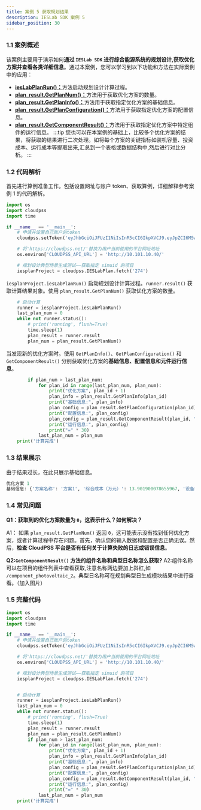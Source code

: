 ```yaml
---
title: 案例 5 获取规划结果
description: IESLab SDK 案例 5
sidebar_position: 30
---
```


  
### 1.1 案例概述
该案例主要用于演示如何**通过 `IESLab SDK` 进行综合能源系统的规划设计,获取优化方案并查看各类详细信息**。通过本案例，您可以学习到以下功能和方法在实际案例中的应用：
- [**iesLabPlanRun()：**](https://sdk-directory.com/api/cloudpss/setToken)方法启动规划设计计算过程。
- [**plan_result.GetPlanNum()：**](https://sdk-directory.com/api/cloudpss/setToken)方法用于获取优化方案的数量。
- [**plan_result.GetPlanInfo()：**](https://sdk-directory.com/api/cloudpss/setToken)方法用于获取指定优化方案的基础信息。
- [**plan_result.GetPlanConfiguration()：**](https://sdk-directory.com/api/cloudpss/setToken)方法用于获取指定优化方案的配置信息。
- [**plan_result.GetComponentResult()：**](https://sdk-directory.com/api/cloudpss/setToken)方法用于获取指定优化方案中特定组件的运行信息。
:::tip
您也可以在本案例的基础上，比较多个优化方案的结果，将获取的结果进行二次处理。如将每个方案的关键指标如装机容量、投资成本、运行成本等提取出来,汇总到一个表格或数据结构中,然后进行对比分析。
:::
### 1.2 代码解析
首先进行算例准备工作。包括设置网址与账户 token、获取算例，详细解释参考案例 1 的代码解析。
```python
import os
import cloudpss
import time

if __name__ == '__main__':
    # 申请并设置自己账户的token
    cloudpss.setToken('eyJhbGciOiJFUzI1NiIsInR5cCI6IkpXVCJ9.eyJpZCI6MSwidXNlcm5hbWUiOiJhZG1pbiIsInNjb3BlcyI6WyJtb2RlbDo5ODM2NyIsImZ1bmN0aW9uOjk4MzY3IiwiYXBwbGljYXRpb246MzI4MzEiXSwicm9sZXMiOlsiYWRtaW4iXSwidHlwZSI6ImFwcGx5IiwiZXhwIjoxNzQyMTIwODg2LCJub3RlIjoiU0RL5rWL6K-VIiwiaWF0IjoxNzExMDE2ODg2fQ.ntQdnpLMIoDTf6xaZvWXsA_dXDeaCppqKLLqj7UcpjXhVCLBH1xIv74XNtINyqahltFisOTbS9jlVUatdivR1A')  

    # 将'https://cloudpss.net/'替换为用户当前使用的平台网址地址
    os.environ['CLOUDPSS_API_URL'] = 'http://10.101.10.40/'

    # 规划设计典型场景生成测试——获取指定 simuid 的项目
    iesplanProject = cloudpss.IESLabPlan.fetch('274')
```
`iesplanProject.iesLabPlanRun()` 启动规划设计计算过程。`runner.result()` 获取计算结果对象。使用 `plan_result.GetPlanNum()` 获取优化方案的数量。
```python
    # 启动计算
    runner = iesplanProject.iesLabPlanRun()
    last_plan_num = 0
    while not runner.status():
        # print('running', flush=True)
        time.sleep(1)
        plan_result = runner.result
        plan_num = plan_result.GetPlanNum()
```
当发现新的优化方案时。使用 `GetPlanInfo()`、`GetPlanConfiguration()` 和`GetComponentResult()` 分别获取优化方案的**基础信息、配置信息和元件运行信息**。
```python
        if plan_num > last_plan_num:
            for plan_id in range(last_plan_num, plan_num):
                print("优化方案", plan_id + 1)
                plan_info = plan_result.GetPlanInfo(plan_id)
                print("基础信息:", plan_info)
                plan_config = plan_result.GetPlanConfiguration(plan_id)
                print("配置信息:", plan_config)
                plan_config = plan_result.GetComponentResult(plan_id, "/component_photovoltaic_2", "1月典型日1")
                print("运行信息:", plan_config)
                print("=" * 30)
            last_plan_num = plan_num
    print('计算完成')
```
### 1.3 结果展示
由于结果过长，在此只展示基础信息。
```python
优化方案 1
基础信息: {'方案名称': '方案1', '综合成本（万元）': 13.901900078655967, '设备投资费用（万元）': 256.0, '设备年维护费用（万元）': 0.0, '年销售收入（万元）': 38.34719707186584, '年运营支出（万元）': 1.1019000786559667, '年CO2排放（吨）': 0.0, '年电负荷（kWh）': 840903.6702350642, '年热负荷（kWh）': 0.0, '年冷负荷（kWh）': 0.0}

```
### 1.4 常见问题
**Q1：获取到的优化方案数量为 `0`，这表示什么？如何解决？**

A1： 如果 `plan_result.GetPlanNum()` 返回 `0`，这可能表示没有找到任何优化方案，或者计算过程中存在问题。首先，确认您的输入数据和配置是否正确无误。然后，**检查 CloudPSS 平台是否有任何关于计算失败的日志或错误信息**。

**Q2:`GetComponentResult()` 方法的组件名称和典型日名称怎么获取?**
A2:组件名称可以在项目的组件列表中查看获取,注意名称两边要加上斜杠,如 `/component_photovoltaic_2`。典型日名称可在规划典型日生成模块结果中进行查看。（加入图片）


### 1.5 完整代码
```python
import os
import cloudpss
import time

if __name__ == '__main__':
    # 申请并设置自己账户的token
    cloudpss.setToken('eyJhbGciOiJFUzI1NiIsInR5cCI6IkpXVCJ9.eyJpZCI6MSwidXNlcm5hbWUiOiJhZG1pbiIsInNjb3BlcyI6WyJtb2RlbDo5ODM2NyIsImZ1bmN0aW9uOjk4MzY3IiwiYXBwbGljYXRpb246MzI4MzEiXSwicm9sZXMiOlsiYWRtaW4iXSwidHlwZSI6ImFwcGx5IiwiZXhwIjoxNzQyMTIwODg2LCJub3RlIjoiU0RL5rWL6K-VIiwiaWF0IjoxNzExMDE2ODg2fQ.ntQdnpLMIoDTf6xaZvWXsA_dXDeaCppqKLLqj7UcpjXhVCLBH1xIv74XNtINyqahltFisOTbS9jlVUatdivR1A')  

    # 将'https://cloudpss.net/'替换为用户当前使用的平台网址地址
    os.environ['CLOUDPSS_API_URL'] = 'http://10.101.10.40/'

    # 规划设计典型场景生成测试——获取指定 simuid 的项目
    iesplanProject = cloudpss.IESLabPlan.fetch('274')


    # 启动计算
    runner = iesplanProject.iesLabPlanRun()
    last_plan_num = 0
    while not runner.status():
        # print('running', flush=True)
        time.sleep(1)
        plan_result = runner.result
        plan_num = plan_result.GetPlanNum()
        if plan_num > last_plan_num:
            for plan_id in range(last_plan_num, plan_num):
                print("优化方案", plan_id + 1)
                plan_info = plan_result.GetPlanInfo(plan_id)
                print("基础信息:", plan_info)
                plan_config = plan_result.GetPlanConfiguration(plan_id)
                print("配置信息:", plan_config)
                plan_config = plan_result.GetComponentResult(plan_id, "/component_photovoltaic_2", "1月典型日1")
                print("运行信息:", plan_config)
                print("=" * 30)
            last_plan_num = plan_num
    print('计算完成')
```

